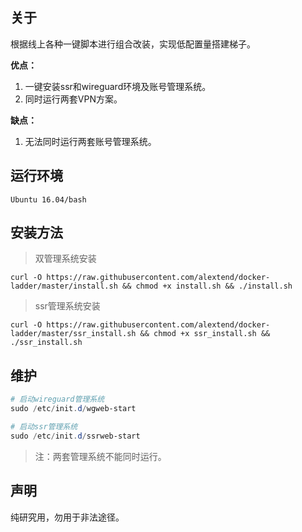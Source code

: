 ## 关于
根据线上各种一键脚本进行组合改装，实现低配置量搭建梯子。

__优点：__
1. 一键安装ssr和wireguard环境及账号管理系统。
2. 同时运行两套VPN方案。

__缺点：__
1. 无法同时运行两套账号管理系统。


## 运行环境
```
Ubuntu 16.04/bash
```


## 安装方法

> 双管理系统安装

```
curl -O https://raw.githubusercontent.com/alextend/docker-ladder/master/install.sh && chmod +x install.sh && ./install.sh

```

> ssr管理系统安装

```
curl -O https://raw.githubusercontent.com/alextend/docker-ladder/master/ssr_install.sh && chmod +x ssr_install.sh && ./ssr_install.sh

```

## 维护

```powershell
# 启动wireguard管理系统
sudo /etc/init.d/wgweb-start

# 启动ssr管理系统
sudo /etc/init.d/ssrweb-start
```
>注：两套管理系统不能同时运行。

## 声明
纯研究用，勿用于非法途径。

